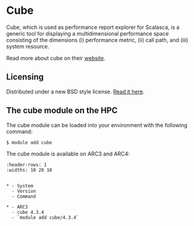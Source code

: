 # Cube

Cube, which is used as performance report explorer for Scalasca, is a generic tool for displaying a multidimensional performance space consisting of the dimensions (i) performance metric, (ii) call path, and (iii) system resource.

Read more about cube on their [website](https://www.scalasca.org/software/cube-4.x/).



## Licensing 

Distributed under a new BSD style license. [Read it here](http://scalasca.org/scalasca/front_content.php?idart=1094).



## The cube module on the HPC

The cube module can be loaded into your environment with the following command:

```bash
$ module add cube
```

The cube module is available on ARC3 and ARC4:

```{list-table}
:header-rows: 1
:widths: 10 20 10


* - System
  - Version
  - Command

* - ARC3
  - cube 4.3.4
  - `module add cube/4.3.4`

```